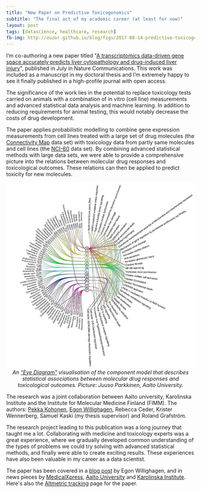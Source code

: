 ```yaml
---
title: "New Paper on Predictive Toxicogenomics"
subtitle: "The final act of my academic career (at least for now)"
layout: post
tags: [datascience, healthcare, research]
fb-img: http://ouzor.github.io/blog/figs/2017-08-14-predictive-toxicogenomics-paper/toxgen_eyediagram.png
---
```


I’m co-authoring a new paper titled "[A transcriptomics data-driven gene space accurately predicts liver cytopathology and drug-induced liver injury](https://doi.org/10.1038/ncomms15932)", published in July in Nature Communications. This work was included as a manuscript in my doctoral thesis and I’m extremely happy to see it finally published in a high-profile journal with open access.

The significance of the work lies in the potential to replace toxicology tests carried on animals with a combination of in vitro (cell line) measurements and advanced statistical data analysis and machine learning. In addition to reducing requirements for animal testing, this would notably decrease the costs of drug development. 

The paper applies probabilistic modelling to combine gene expression measurements from cell lines treated with a large set of drug molecules (the [Connectivity Map](https://www.broadinstitute.org/connectivity-map-cmap) data set) with toxicology data from partly same molecules and cell lines (the [NCI-60](https://dtp.cancer.gov/discovery_development/nci-60/) data set). By combining advanced statistical methods with large data sets, we were able to provide a comprehensive picture into the relations between molecular drug responses and toxicological outcomes. These relations can then be applied to predict toxicity for new molecules. 

<center>
<img src="/blog/figs/2017-08-14-predictive-toxicogenomics-paper/toxgen_eyediagram.png" alt="Component model visualisation">

<br>
<em>An <a href="https://github.com/ouzor/eyediagram">"Eye Diagram"</a> visualisation of the component model that describes statistical associations between molecular drug responses and toxicological outcomes. Picture: Juuso Parkkinen, Aalto University.</em>
</center>

The research was a joint collaboration between Aalto university, Karolinska Institute and the Institute for Molecular Medicine Finland (FIMM). The authors: [Pekka Kohonen](https://twitter.com/PKohonen), [Egon Willighagen](https://twitter.com/egonwillighagen), Rebecca Ceder, Krister Wennerberg, Samuel Kaski (my thesis supervisor) and Roland Grafström.

The research project leading to this publication was a long journey that taught me a lot. Collaborating with medicine and toxicology experts was a great experience, where we gradually developed common understanding of the types of problems we could try solving with advanced statistical methods, and finally were able to create exciting results. These experiences have also been valuable in my career as a data scientist. 

The paper has been covered in a [blog post](https://chem-bla-ics.blogspot.fi/2017/07/new-paper-transcriptomics-data-driven.html) by Egon Willighagen, and in news pieces
by [MedicalXpress](https://medicalxpress.com/news/2017-08-statistical-component-associations-chemicals-toxicological.html), [Aalto University](http://www.aalto.fi/en/current/news/2017-08-10/) and [Karolinska Institute](http://ki.se/imm/genrymd-for-toxiska-reaktioner-forutsager-risk-for-leverskada). Here's also the [Altmetric tracking](https://www.altmetric.com/details/21486207) page for the paper. 


